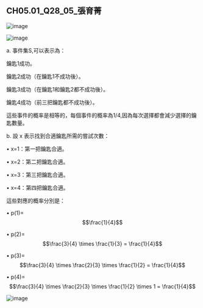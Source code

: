 ## CH05.01_Q28_05_張育菁 

![image](https://github.com/user-attachments/assets/706a7c2f-8433-472e-a765-755fa714aa9c)

![image](https://github.com/user-attachments/assets/777399e9-c51a-4fd2-b38a-8a8e7de782a5)

a.
事件集S,可以表示為：

鑰匙1成功。

鑰匙2成功（在鑰匙1不成功後）。

鑰匙3成功（在鑰匙1和鑰匙2都不成功後）。

鑰匙4成功（前三把鑰匙都不成功後）。

這些事件的概率是相等的，每個事件的概率為1/4,因為每次選擇都會減少選擇的鑰匙數量。


b. 設 x 表示找到合適鑰匙所需的嘗試次數：

• x=1：第一把鑰匙合適。
 
• x=2：第二把鑰匙合適。
 
• x=3：第三把鑰匙合適。
 
• x=4：第四把鑰匙合適。

這些對應的概率分別是：
	
 • p(1)= $$\frac{1}{4}$$  
	
 • p(2)= $$\frac{3}{4} \times \frac{1}{3} = \frac{1}{4}$$
	
 • p(3)= $$\frac{3}{4} \times \frac{2}{3} \times \frac{1}{2} = \frac{1}{4}$$
       
 • p(4)= $$\frac{3}{4} \times \frac{2}{3} \times \frac{1}{2} \times 1  = \frac{1}{4}$$

 ![image](https://github.com/user-attachments/assets/624549f1-93eb-4e72-9aa9-d5ccb04e96df)



